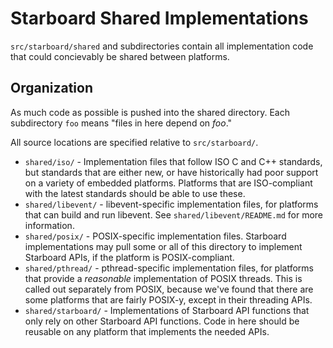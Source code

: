 # Starboard Shared Implementations

`src/starboard/shared` and subdirectories contain all implementation code that
could concievably be shared between platforms.

## Organization

As much code as possible is pushed into the shared directory. Each subdirectory
`foo` means "files in here depend on *foo*."

All source locations are specified relative to `src/starboard/`.

 * `shared/iso/` - Implementation files that follow ISO C and C++ standards, but
    standards that are either new, or have historically had poor support on a
    variety of embedded platforms. Platforms that are ISO-compliant with the
    latest standards should be able to use these.
 * `shared/libevent/` - libevent-specific implementation files, for platforms
   that can build and run libevent. See `shared/libevent/README.md` for more
   information.
 * `shared/posix/` - POSIX-specific implementation files. Starboard
   implementations may pull some or all of this directory to implement Starboard
   APIs, if the platform is POSIX-compliant.
 * `shared/pthread/` - pthread-specific implementation files, for platforms that
   provide a *reasonable* implementation of POSIX threads. This is called out
   separately from POSIX, because we've found that there are some platforms that
   are fairly POSIX-y, except in their threading APIs.
 * `shared/starboard/` - Implementations of Starboard API functions that only
   rely on other Starboard API functions. Code in here should be reusable on any
   platform that implements the needed APIs.

